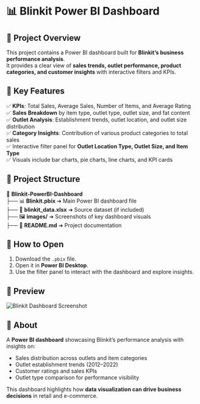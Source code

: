 # 📊 Blinkit Power BI Dashboard  

## 🔹 Project Overview  
This project contains a Power BI dashboard built for **Blinkit’s business performance analysis**.  
It provides a clear view of **sales trends, outlet performance, product categories, and customer insights** with interactive filters and KPIs.  

## 🔹 Key Features  
✅ **KPIs**: Total Sales, Average Sales, Number of Items, and Average Rating  
✅ **Sales Breakdown** by item type, outlet type, outlet size, and fat content  
✅ **Outlet Analysis**: Establishment trends, outlet location, and outlet size distribution  
✅ **Category Insights**: Contribution of various product categories to total sales  
✅ Interactive filter panel for **Outlet Location Type, Outlet Size, and Item Type**  
✅ Visuals include bar charts, pie charts, line charts, and KPI cards  

## 🔹 Project Structure  
📂 **Blinkit-PowerBI-Dashboard**  
├── 📊 **Blinkit.pbix** ➔ Main Power BI dashboard file  
├── 📄 **blinkit_data.xlsx** ➔ Source dataset (if included)  
├── 🖼️ **images/** ➔ Screenshots of key dashboard visuals  
├── 📘 **README.md** ➔ Project documentation  

## 🔹 How to Open  
1. Download the `.pbix` file.  
2. Open it in **Power BI Desktop**.  
3. Use the filter panel to interact with the dashboard and explore insights.  

## 🔹 Preview  
![Blinkit Dashboard Screenshot](https://github.com/user-attachments/assets/a306913b-b122-45ed-908e-e16572a1e96f)

## 🔹 About  
A **Power BI dashboard** showcasing Blinkit’s performance analysis with insights on:  
- Sales distribution across outlets and item categories  
- Outlet establishment trends (2012–2022)  
- Customer ratings and sales KPIs  
- Outlet type comparison for performance visibility  

This dashboard highlights how **data visualization can drive business decisions** in retail and e-commerce.  
